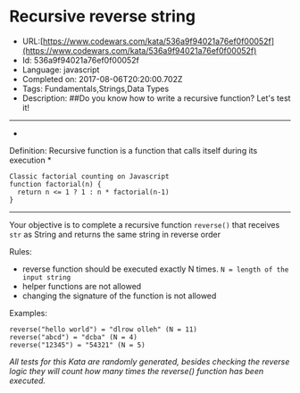 # Recursive reverse string

 - URL:[https://www.codewars.com/kata/536a9f94021a76ef0f00052f](https://www.codewars.com/kata/536a9f94021a76ef0f00052f)
 - Id: 536a9f94021a76ef0f00052f
 - Language: javascript
 - Completed on: 2017-08-06T20:20:00.702Z
 - Tags: Fundamentals,Strings,Data Types
 - Description:
##Do you know how to write a recursive function? Let's test it!
---

*
Definition: Recursive function is a function that calls itself during its execution
*
```
Classic factorial counting on Javascript
function factorial(n) {
  return n <= 1 ? 1 : n * factorial(n-1) 
}

```

---
Your objective is to complete a recursive function `reverse()` that receives `str` as String and returns the same string in reverse order

Rules:

- reverse function should be executed exactly N times. `N = length of the input string`
- helper functions are not allowed
- changing the signature of the function is not allowed


Examples:
```
reverse("hello world") = "dlrow olleh" (N = 11)
reverse("abcd") = "dcba" (N = 4)
reverse("12345") = "54321" (N = 5)
```

<i>All tests for this Kata are randomly generated, besides checking the reverse logic they will count how many times the reverse() function has been executed. <i>
